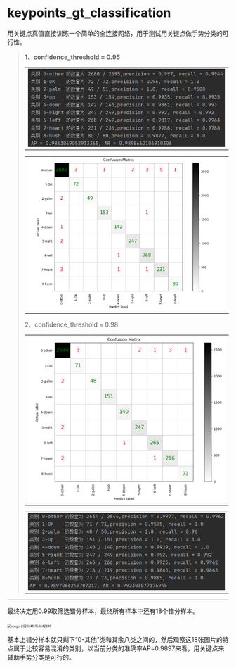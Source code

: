 # keypoints_gt_classification
用关键点真值直接训练一个简单的全连接网络，用于测试用关键点做手势分类的可行性。



> **1、confidence_threshold = 0.95**
>
>  <table>
>  <tr>
>   <td align="center"><img src="./doc_img/1.png" width="100%" height="auto" /></td>
>  </tr>
> </table>
>
>  <table>
>  <tr>
>   <td align="center"><img src="./doc_img/2.png" width="100%" height="auto" /></td>
>  </tr>
> </table>
>
> 2、confidence_threshold = 0.98
>
>  <table>
>  <tr>
>   <td align="center"><img src="./doc_img/3.png" width="100%" height="auto" /></td>
>  </tr>
> </table>
>
>  <table>
>  <tr>
>   <td align="center"><img src="./doc_img/4.png" width="100%" height="auto" /></td>
>  </tr>
> </table>

------

最终决定用0.99取筛选错分样本，最终所有样本中还有18个错分样本。

<img src="F:\自编程序\Typroa文件\文档图片\image-20210416154842845.png" alt="image-20210416154842845" style="zoom:50%;" />

基本上错分样本就只剩下“0-其他”类和其余八类之间的，然后观察这18张图片的特点属于比较容易混淆的类别，以当前分类的准确率AP=0.9897来看，用关键点来辅助手势分类是可行的。


